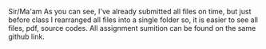 Sir/Ma'am 
As you can see, I've already submitted all files on time, but just before class I rearranged all files into a single folder so, it is easier to see all files, pdf, source codes. All assignment sumition can be found on the same github link. 
